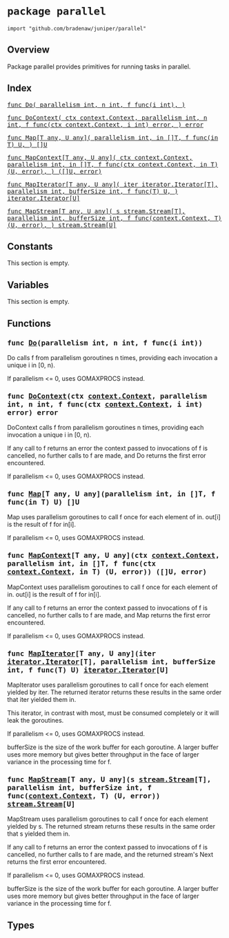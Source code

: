 # `package parallel`

```
import "github.com/bradenaw/juniper/parallel"
```

## Overview

Package parallel provides primitives for running tasks in parallel.


## Index

<samp><a href="#Do">func Do(
	parallelism int,
	n int,
	f func(i int),
)</a></samp>

<samp><a href="#DoContext">func DoContext(
	ctx context.Context,
	parallelism int,
	n int,
	f func(ctx context.Context, i int) error,
) error</a></samp>

<samp><a href="#Map">func Map[T any, U any](
	parallelism int,
	in []T,
	f func(in T) U,
) []U</a></samp>

<samp><a href="#MapContext">func MapContext[T any, U any](
	ctx context.Context,
	parallelism int,
	in []T,
	f func(ctx context.Context, in T) (U, error),
) ([]U, error)</a></samp>

<samp><a href="#MapIterator">func MapIterator[T any, U any](
	iter iterator.Iterator[T],
	parallelism int,
	bufferSize int,
	f func(T) U,
) iterator.Iterator[U]</a></samp>

<samp><a href="#MapStream">func MapStream[T any, U any](
	s stream.Stream[T],
	parallelism int,
	bufferSize int,
	f func(context.Context, T) (U, error),
) stream.Stream[U]</a></samp>


## Constants

This section is empty.

## Variables

This section is empty.

## Functions

<h3><a id="Do"></a><samp>func <a href="#Do">Do</a>(parallelism int, n int, f func(i int))</samp></h3>

Do calls f from parallelism goroutines n times, providing each invocation a unique i in [0, n).

If parallelism <= 0, uses GOMAXPROCS instead.


<h3><a id="DoContext"></a><samp>func <a href="#DoContext">DoContext</a>(ctx <a href="https://pkg.go.dev/context#Context">context.Context</a>, parallelism int, n int, f func(ctx <a href="https://pkg.go.dev/context#Context">context.Context</a>, i int) error) error</samp></h3>

DoContext calls f from parallelism goroutines n times, providing each invocation a unique i in
[0, n).

If any call to f returns an error the context passed to invocations of f is cancelled, no further
calls to f are made, and Do returns the first error encountered.

If parallelism <= 0, uses GOMAXPROCS instead.


<h3><a id="Map"></a><samp>func <a href="#Map">Map</a>[T any, U any](parallelism int, in []T, f func(in T) U) []U</samp></h3>

Map uses parallelism goroutines to call f once for each element of in. out[i] is the
result of f for in[i].

If parallelism <= 0, uses GOMAXPROCS instead.


<h3><a id="MapContext"></a><samp>func <a href="#MapContext">MapContext</a>[T any, U any](ctx <a href="https://pkg.go.dev/context#Context">context.Context</a>, parallelism int, in []T, f func(ctx <a href="https://pkg.go.dev/context#Context">context.Context</a>, in T) (U, error)) ([]U, error)</samp></h3>

MapContext uses parallelism goroutines to call f once for each element of in. out[i] is the
result of f for in[i].

If any call to f returns an error the context passed to invocations of f is cancelled, no further
calls to f are made, and Map returns the first error encountered.

If parallelism <= 0, uses GOMAXPROCS instead.


<h3><a id="MapIterator"></a><samp>func <a href="#MapIterator">MapIterator</a>[T any, U any](iter <a href="./iterator.html#Iterator">iterator.Iterator</a>[T], parallelism int, bufferSize int, f func(T) U) <a href="./iterator.html#Iterator">iterator.Iterator</a>[U]</samp></h3>

MapIterator uses parallelism goroutines to call f once for each element yielded by iter. The
returned iterator returns these results in the same order that iter yielded them in.

This iterator, in contrast with most, must be consumed completely or it will leak the goroutines.

If parallelism <= 0, uses GOMAXPROCS instead.

bufferSize is the size of the work buffer for each goroutine. A larger buffer uses more memory
but gives better throughput in the face of larger variance in the processing time for f.


<h3><a id="MapStream"></a><samp>func <a href="#MapStream">MapStream</a>[T any, U any](s <a href="./stream.html#Stream">stream.Stream</a>[T], parallelism int, bufferSize int, f func(<a href="https://pkg.go.dev/context#Context">context.Context</a>, T) (U, error)) <a href="./stream.html#Stream">stream.Stream</a>[U]</samp></h3>

MapStream uses parallelism goroutines to call f once for each element yielded by s. The returned
stream returns these results in the same order that s yielded them in.

If any call to f returns an error the context passed to invocations of f is cancelled, no further
calls to f are made, and the returned stream's Next returns the first error encountered.

If parallelism <= 0, uses GOMAXPROCS instead.

bufferSize is the size of the work buffer for each goroutine. A larger buffer uses more memory
but gives better throughput in the face of larger variance in the processing time for f.


## Types

